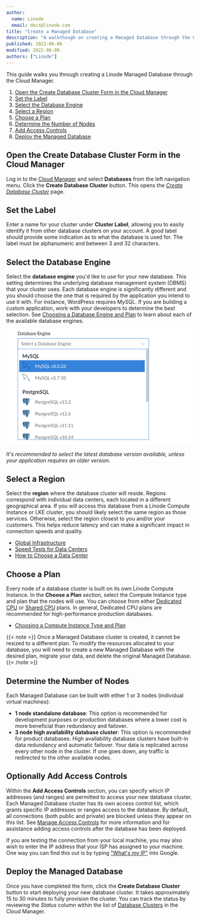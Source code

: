 ```yaml
---
author:
  name: Linode
  email: docs@linode.com
title: "Create a Managed Database"
description: "A walkthough on creating a Managed Database through the Cloud Manager"
published: 2022-06-06
modified: 2022-08-09
authors: ["Linode"]
---
```


This guide walks you through creating a Linode Managed Database through the Cloud Manager.

1. [Open the Create Database Cluster Form in the Cloud Manager](#open-the-create-database-cluster-form-in-the-cloud-manager)
1. [Set the Label](#set-the-label)
1. [Select the Database Engine](#select-the-database-engine)
1. [Select a Region](#select-a-region)
1. [Choose a Plan](#choose-a-plan)
1. [Determine the Number of Nodes](#determine-the-number-of-nodes)
1. [Add Access Controls](#add-access-controls)
1. [Deploy the Managed Database](#deploy-the-managed-database)

## Open the Create Database Cluster Form in the Cloud Manager

Log in to the [Cloud Manager](https://cloud.linode.com/) and select **Databases** from the left navigation menu. Click the **Create Database Cluster** button. This opens the *[Create Database Cluster](https://cloud.linode.com/databases/create)* page.

## Set the Label

Enter a name for your cluster under **Cluster Label**, allowing you to easily identify it from other database clusters on your account. A good label should provide some indication as to what the database is used for. The label must be alphanumeric and between 3 and 32 characters.

## Select the Database Engine

Select the **database engine** you'd like to use for your new database. This setting determines the underlying database management system (DBMS) that your cluster uses. Each database engine is significantly different and you should choose the one that is required by the application you intend to use it with. For instance, WordPress requires MySQL. If you are building a custom application, work with your developers to determine the best selection. See [Choosing a Database Engine and Plan](/docs/products/databases/managed-databases/guides/database-engines/) to learn about each of the available database engines.

![Screenshot of the Database Engine dropdown menu](database-create-select-engine.png)

*It's recommended to select the latest database version available, unless your application requires an older version.*

## Select a Region

Select the **region** where the database cluster will reside. Regions correspond with individual data centers, each located in a different geographical area. If you will access this database from a Linode Compute Instance or LKE cluster, you should likely select the same region as those services. Otherwise, select the region closest to you and/or your customers. This helps reduce latency and can make a significant impact in connection speeds and quality.

- [Global Infrastructure](https://www.linode.com/global-infrastructure/)
- [Speed Tests for Data Centers](https://www.linode.com/speed-test/)
- [How to Choose a Data Center](/docs/guides/how-to-choose-a-data-center/)

## Choose a Plan

Every node of a database cluster is built on its own Linode Compute Instance. In the **Choose a Plan** section, select the Compute Instance type and plan that the nodes will use. You can choose from either [Dedicated CPU](/docs/products/compute/compute-instances/plans/dedicated-cpu/) or [Shared CPU](/docs/products/compute/compute-instances/plans/shared-cpu/) plans. In general, Dedicated CPU plans are recommended for high-performance production databases.

- [Choosing a Compute Instance Type and Plan](/docs/products/compute/compute-instances/plans/choosing-a-plan/)

{{< note >}}
Once a Managed Database cluster is created, it cannot be resized to a different plan. To modify the resources allocated to your database, you will need to create a new Managed Database with the desired plan, migrate your data, and delete the original Managed Database.
{{< /note >}}

## Determine the Number of Nodes

Each Managed Database can be built with either 1 or 3 nodes (individual virtual machines):

- **1 node standalone database**: This option is recommended for development purposes or production databases where a lower cost is more beneficial than redundancy and failover.
- **3 node high availability database cluster**: This option is recommended for product databases. High availability database clusters have built-in data redundancy and automatic failover. Your data is replicated across every other node in the cluster. If one goes down, any traffic is redirected to the other available nodes.

## Optionally Add Access Controls

Within the **Add Access Controls** section, you can specify which IP addresses (and ranges) are permitted to access your new database cluster. Each Managed Database cluster has its own access control list, which grants specific IP addresses or ranges access to the database. By default, all connections (both public and private) are blocked unless they appear on this list. See [Manage Access Controls](/docs/products/databases/managed-databases/guides/manage-access-controls/) for more information and for assistance adding access controls after the database has been deployed.

If you are testing the connection from your local machine, you may also wish to enter the IP address that your ISP has assigned to your machine. One way you can find this out is by typing ["What's my IP"](https://www.google.com/search?q=what%27s+my+ip) into Google.

## Deploy the Managed Database

Once you have completed the form, click the **Create Database Cluster** button to start deploying your new database cluster. It takes approximately 15 to 30 minutes to fully provision the cluster. You can track the status by reviewing the *Status* column within the list of [Database Clusters](https://cloud.linode.com/databases) in the Cloud Manager.